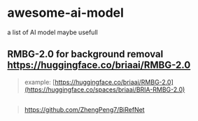 # awesome-ai-model
a list of AI model maybe usefull

## RMBG-2.0 for background removal https://huggingface.co/briaai/RMBG-2.0
> example: [https://huggingface.co/briaai/RMBG-2.0](https://huggingface.co/spaces/briaai/BRIA-RMBG-2.0)
## 
> https://github.com/ZhengPeng7/BiRefNet
